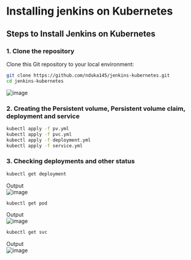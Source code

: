 # Installing jenkins on Kubernetes

## Steps to Install Jenkins on Kubernetes

### 1. Clone the repository  
Clone this Git repository to your local environment:

```bash
git clone https://github.com/nduka145/jenkins-kubernetes.git
cd jenkins-kubernetes
```

![image](https://github.com/user-attachments/assets/8955b4d1-3dbf-438d-ba66-678eb33c2b84)


### 2. Creating the Persistent volume, Persistent volume claim, deployment and service

```bash
kubectl apply -f pv.yml
kubectl apply -f pvc.yml
kubectl apply -f deployment.yml
kubectl apply -f service.yml

```
### 3. Checking deployments and other status
```bash
kubectl get deployment
```
Output  
![image](https://github.com/user-attachments/assets/b0fb1d56-73c8-4355-8036-a45ad9268766)

```bash
kubectl get pod
```
Output  
![image](https://github.com/user-attachments/assets/4d6dc205-6b81-4e0e-a22b-1fce4766ae72)

```bash
kubectl get svc
```
Output  
![image](https://github.com/user-attachments/assets/7d9e4801-cdce-4381-a371-11489cf0cb10)



